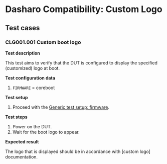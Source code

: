 # Dasharo Compatibility: Custom Logo

## Test cases

### CLG001.001 Custom boot logo

**Test description**

This test aims to verify that the DUT is configured to display the specified
(customized) logo at boot.

**Test configuration data**

1. `FIRMWARE` = coreboot

**Test setup**

1. Proceed with the
    [Generic test setup: firmware](../../generic-test-setup/#firmware).

**Test steps**

1. Power on the DUT.
1. Wait for the boot logo to appear.

**Expected result**

The logo that is displayed should be in accordance with [custom logo]
documentation.
